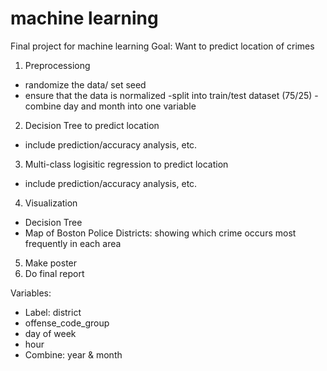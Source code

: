 # machine learning
Final project for machine learning
Goal: Want to predict location of crimes
1) Preprocessiong
  - randomize the data/ set seed 
  - ensure that the data is normalized
	-split into train/test dataset (75/25)
	-combine day and month into one variable 
2) Decision Tree to predict location 
  - include prediction/accuracy analysis, etc.
3) Multi-class logisitic regression to predict location 
  - include prediction/accuracy analysis, etc.
4) Visualization
  - Decision Tree 
  - Map of Boston Police Districts: showing which crime occurs most frequently in each area
5) Make poster
6) Do final report 

Variables: 
- Label: district 
- offense_code_group
- day of week 
- hour 
- Combine: year & month 
